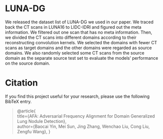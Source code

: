 # LUNA-DG

We released the dataset list of LUNA-DG we used in our paper. We traced back the CT scans in LUNA16 to LIDC-IDRI and figured out the meta information. We filtered out one scan that has no meta information. Then, we divided the CT scans into different domains according to their reconstructing convolution kernels. We selected the domains with fewer CT scans as target domains and the other domains were regarded as source domains. We also randomly selected some CT scans from the source domain as the separate source test set to evaluate the models’ performance on the source domain.


Citation
=
If you find this project useful for your research, please use the following BibTeX entry.
>@article{  
title={AFA: Adversarial Frequency Alignment for Domain Generalized Lung Nodule Detection},  
 author={Baocai Yin, Mei Sun, Jing Zhang, Wenchao Liu, Cong Liu, Zengfu Wang}, 
  }
